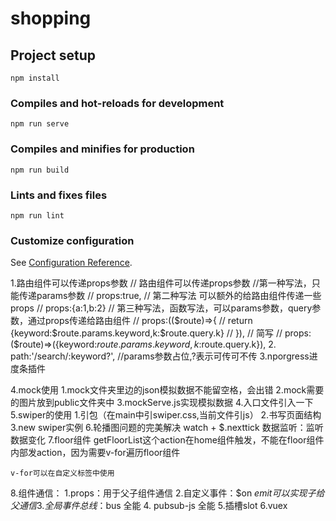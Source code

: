 # shopping

## Project setup
```
npm install
```

### Compiles and hot-reloads for development
```
npm run serve
```

### Compiles and minifies for production
```
npm run build
```

### Lints and fixes files
```
npm run lint
```

### Customize configuration
See [Configuration Reference](https://cli.vuejs.org/config/).

1.路由组件可以传递props参数
 // 路由组件可以传递props参数
            //第一种写法，只能传递params参数
            // props:true, 
            // 第二种写法 可以额外的给路由组件传递一些props
            // props:{a:1,b:2}
            // 第三种写法，函数写法，可以params参数，query参数，通过props传递给路由组件
            // props:(($route)=>{
            //     return {keyword:$route.params.keyword,k:$route.query.k}
            // }),
            // 简写
            // props:($route)=>({keyword:$route.params.keyword,k:$route.query.k}),
2. path:'/search/:keyword?',
             //params参数占位,?表示可传可不传
3.nporgress进度条插件

4.mock使用
    1.mock文件夹里边的json模拟数据不能留空格，会出错
    2.mock需要的图片放到public文件夹中
    3.mockServe.js实现模拟数据
    4.入口文件引入一下
5.swiper的使用
    1.引包（在main中引swiper.css,当前文件引js）
    2.书写页面结构
    3.new swiper实例
6.轮播图问题的完美解决
    watch + $.nexttick 数据监听：监听数据变化
7.floor组件
    getFloorList这个action在home组件触发，不能在floor组件内部发action，因为需要v-for遍历floor组件

    v-for可以在自定义标签中使用
8.组件通信：
    1.props：用于父子组件通信
    2.自定义事件：$on $emit 可以实现子给父通信
    3.全局事件总线：$bus 全能
    4. pubsub-js 全能
    5.插槽slot 
    6.vuex 

